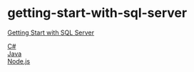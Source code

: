 # getting-start-with-sql-server
[Getting Start with SQL Server](https://www.microsoft.com/en-us/sql-server/developer-get-started/)

[C#](https://github.com/iphayao/getting-start-with-sql-server/tree/master/csharp) <br>
[Java](https://github.com/iphayao/getting-start-with-sql-server/tree/master/java) <br>
[Node.js](https://github.com/iphayao/getting-start-with-sql-server/tree/master/nodejs)
